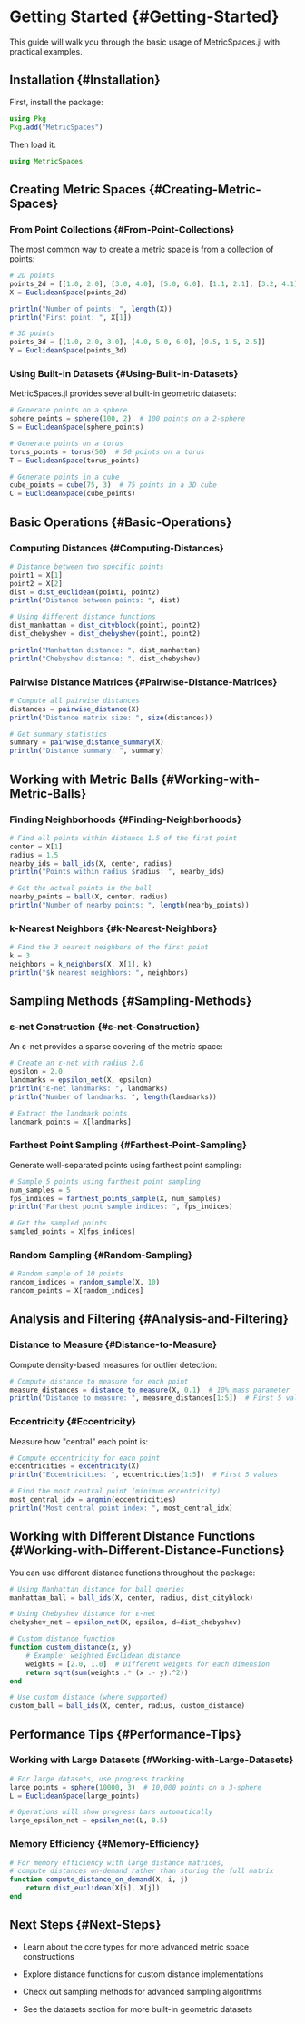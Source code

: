 
# Getting Started {#Getting-Started}

This guide will walk you through the basic usage of MetricSpaces.jl with practical examples.

## Installation {#Installation}

First, install the package:

```julia
using Pkg
Pkg.add("MetricSpaces")
```


Then load it:

```julia
using MetricSpaces
```


## Creating Metric Spaces {#Creating-Metric-Spaces}

### From Point Collections {#From-Point-Collections}

The most common way to create a metric space is from a collection of points:

```julia
# 2D points
points_2d = [[1.0, 2.0], [3.0, 4.0], [5.0, 6.0], [1.1, 2.1], [3.2, 4.1]]
X = EuclideanSpace(points_2d)

println("Number of points: ", length(X))
println("First point: ", X[1])
```


```julia
# 3D points
points_3d = [[1.0, 2.0, 3.0], [4.0, 5.0, 6.0], [0.5, 1.5, 2.5]]
Y = EuclideanSpace(points_3d)
```


### Using Built-in Datasets {#Using-Built-in-Datasets}

MetricSpaces.jl provides several built-in geometric datasets:

```julia
# Generate points on a sphere
sphere_points = sphere(100, 2)  # 100 points on a 2-sphere
S = EuclideanSpace(sphere_points)

# Generate points on a torus
torus_points = torus(50)  # 50 points on a torus
T = EuclideanSpace(torus_points)

# Generate points in a cube
cube_points = cube(75, 3)  # 75 points in a 3D cube
C = EuclideanSpace(cube_points)
```


## Basic Operations {#Basic-Operations}

### Computing Distances {#Computing-Distances}

```julia
# Distance between two specific points
point1 = X[1]
point2 = X[2]
dist = dist_euclidean(point1, point2)
println("Distance between points: ", dist)

# Using different distance functions
dist_manhattan = dist_cityblock(point1, point2)
dist_chebyshev = dist_chebyshev(point1, point2)

println("Manhattan distance: ", dist_manhattan)
println("Chebyshev distance: ", dist_chebyshev)
```


### Pairwise Distance Matrices {#Pairwise-Distance-Matrices}

```julia
# Compute all pairwise distances
distances = pairwise_distance(X)
println("Distance matrix size: ", size(distances))

# Get summary statistics
summary = pairwise_distance_summary(X)
println("Distance summary: ", summary)
```


## Working with Metric Balls {#Working-with-Metric-Balls}

### Finding Neighborhoods {#Finding-Neighborhoods}

```julia
# Find all points within distance 1.5 of the first point
center = X[1]
radius = 1.5
nearby_ids = ball_ids(X, center, radius)
println("Points within radius $radius: ", nearby_ids)

# Get the actual points in the ball
nearby_points = ball(X, center, radius)
println("Number of nearby points: ", length(nearby_points))
```


### k-Nearest Neighbors {#k-Nearest-Neighbors}

```julia
# Find the 3 nearest neighbors of the first point
k = 3
neighbors = k_neighbors(X, X[1], k)
println("$k nearest neighbors: ", neighbors)
```


## Sampling Methods {#Sampling-Methods}

### ε-net Construction {#ε-net-Construction}

An ε-net provides a sparse covering of the metric space:

```julia
# Create an ε-net with radius 2.0
epsilon = 2.0
landmarks = epsilon_net(X, epsilon)
println("ε-net landmarks: ", landmarks)
println("Number of landmarks: ", length(landmarks))

# Extract the landmark points
landmark_points = X[landmarks]
```


### Farthest Point Sampling {#Farthest-Point-Sampling}

Generate well-separated points using farthest point sampling:

```julia
# Sample 5 points using farthest point sampling
num_samples = 5
fps_indices = farthest_points_sample(X, num_samples)
println("Farthest point sample indices: ", fps_indices)

# Get the sampled points
sampled_points = X[fps_indices]
```


### Random Sampling {#Random-Sampling}

```julia
# Random sample of 10 points
random_indices = random_sample(X, 10)
random_points = X[random_indices]
```


## Analysis and Filtering {#Analysis-and-Filtering}

### Distance to Measure {#Distance-to-Measure}

Compute density-based measures for outlier detection:

```julia
# Compute distance to measure for each point
measure_distances = distance_to_measure(X, 0.1)  # 10% mass parameter
println("Distance to measure: ", measure_distances[1:5])  # First 5 values
```


### Eccentricity {#Eccentricity}

Measure how &quot;central&quot; each point is:

```julia
# Compute eccentricity for each point
eccentricities = excentricity(X)
println("Eccentricities: ", eccentricities[1:5])  # First 5 values

# Find the most central point (minimum eccentricity)
most_central_idx = argmin(eccentricities)
println("Most central point index: ", most_central_idx)
```


## Working with Different Distance Functions {#Working-with-Different-Distance-Functions}

You can use different distance functions throughout the package:

```julia
# Using Manhattan distance for ball queries
manhattan_ball = ball_ids(X, center, radius, dist_cityblock)

# Using Chebyshev distance for ε-net
chebyshev_net = epsilon_net(X, epsilon, d=dist_chebyshev)

# Custom distance function
function custom_distance(x, y)
    # Example: weighted Euclidean distance
    weights = [2.0, 1.0]  # Different weights for each dimension
    return sqrt(sum(weights .* (x .- y).^2))
end

# Use custom distance (where supported)
custom_ball = ball_ids(X, center, radius, custom_distance)
```


## Performance Tips {#Performance-Tips}

### Working with Large Datasets {#Working-with-Large-Datasets}

```julia
# For large datasets, use progress tracking
large_points = sphere(10000, 3)  # 10,000 points on a 3-sphere
L = EuclideanSpace(large_points)

# Operations will show progress bars automatically
large_epsilon_net = epsilon_net(L, 0.5)
```


### Memory Efficiency {#Memory-Efficiency}

```julia
# For memory efficiency with large distance matrices,
# compute distances on-demand rather than storing the full matrix
function compute_distance_on_demand(X, i, j)
    return dist_euclidean(X[i], X[j])
end
```


## Next Steps {#Next-Steps}
- Learn about the core types for more advanced metric space constructions
  
- Explore distance functions for custom distance implementations
  
- Check out sampling methods for advanced sampling algorithms
  
- See the datasets section for more built-in geometric datasets
  
